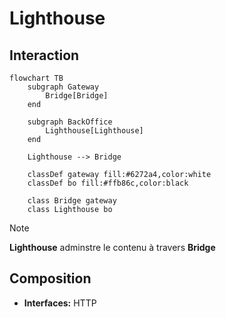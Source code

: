 # Lighthouse

## Interaction

```mermaid
flowchart TB
    subgraph Gateway
        Bridge[Bridge]
    end

    subgraph BackOffice
        Lighthouse[Lighthouse]
    end

    Lighthouse --> Bridge
	
    classDef gateway fill:#6272a4,color:white
    classDef bo fill:#ffb86c,color:black

    class Bridge gateway
    class Lighthouse bo
```

> [!NOTE]
> **Lighthouse** adminstre le contenu à travers **Bridge**

## Composition

- **Interfaces:** HTTP